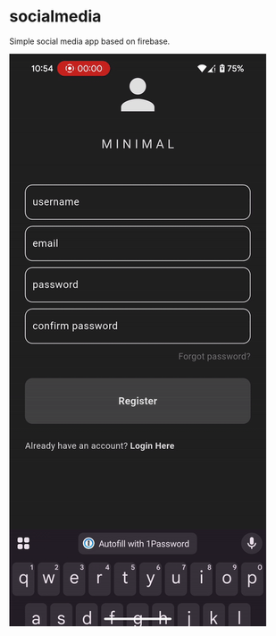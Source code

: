 # socialmedia

Simple social media app based on firebase.

![Social Media Demo](https://github.com/rFronteddu/flutter_firebase_tests/blob/main/socialmedia/demo.gif)
